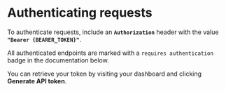 # Authenticating requests

To authenticate requests, include an **`Authorization`** header with the value **`"Bearer {BEARER_TOKEN}"`**.

All authenticated endpoints are marked with a `requires authentication` badge in the documentation below.

You can retrieve your token by visiting your dashboard and clicking <b>Generate API token</b>.
